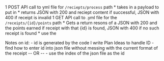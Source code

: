 1 POST API call to yml file for `/reciepts/process` path
    * takes in a payload to put in
    * returns JSON with 200 and reciept content if successful, JSON with 400 if receipt is invalid
1 GET API call to .yml file for the `/receipts/{id}/points` path
    * Gets a return resons of a JSON with 200 and the points earned if receipt with that {id} is found, JSON with 400 if no such receipt is found
    * use the 

Notes on id:
    - id is generated by the code I write
Plan Ideas to handle ID
    - find how to enter id into json file without messing with the current format of the receipt
    -- OR --
    - use the index of the json file as the id